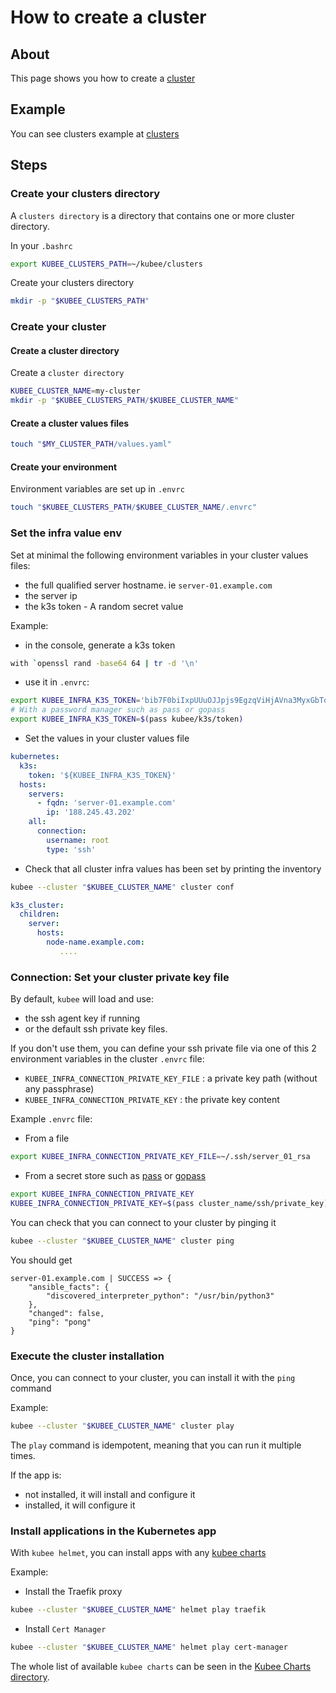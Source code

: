 # How to create a cluster

## About

This page shows you how to create a [cluster](cluster.md)

## Example

You can see clusters example at [clusters](../../resources/clusters/README.md)

## Steps

### Create your clusters directory

A `clusters directory` is a directory that contains one or more cluster directory.

In your `.bashrc`
```bash
export KUBEE_CLUSTERS_PATH=~/kubee/clusters
```
Create your clusters directory
```bash
mkdir -p "$KUBEE_CLUSTERS_PATH"
```

### Create your cluster

#### Create a cluster directory

Create a `cluster directory`
```bash
KUBEE_CLUSTER_NAME=my-cluster
mkdir -p "$KUBEE_CLUSTERS_PATH/$KUBEE_CLUSTER_NAME"
```

#### Create a cluster values files

```bash
touch "$MY_CLUSTER_PATH/values.yaml" 
```

#### Create your environment

Environment variables are set up in `.envrc`

```bash
touch "$KUBEE_CLUSTERS_PATH/$KUBEE_CLUSTER_NAME/.envrc"
```


### Set the infra value env

Set at minimal the following environment variables in your cluster values files:  
* the full qualified server hostname. ie `server-01.example.com`
* the server ip
* the k3s token - A random secret value

Example:
* in the console, generate a k3s token
```bash
with `openssl rand -base64 64 | tr -d '\n'
```
* use it in `.envrc`:
```bash
export KUBEE_INFRA_K3S_TOKEN='bib7F0biIxpUUuOJJpjs9EgzqViHjAVna3MyxGbTq++gjXf6tm7y5c7' # don't change it
# With a password manager such as pass or gopass
export KUBEE_INFRA_K3S_TOKEN=$(pass kubee/k3s/token) 
```
* Set the values in your cluster values file
```yaml
kubernetes:
  k3s:
    token: '${KUBEE_INFRA_K3S_TOKEN}'
  hosts:
    servers:
      - fqdn: 'server-01.example.com'
        ip: '188.245.43.202'
    all:
      connection:
        username: root
        type: 'ssh'
```


* Check that all cluster infra values has been set by printing the inventory
```bash
kubee --cluster "$KUBEE_CLUSTER_NAME" cluster conf
```
```yaml
k3s_cluster:
  children:
    server:
      hosts:
        node-name.example.com: 
           ....
```

### Connection: Set your cluster private key file

By default, `kubee` will load and use:
* the ssh agent key if running
* or the default ssh private key files.

If you don't use them, you can define your ssh private file via one of this 2 environment variables in the cluster `.envrc` file:
* `KUBEE_INFRA_CONNECTION_PRIVATE_KEY_FILE` : a private key path (without any passphrase)
* `KUBEE_INFRA_CONNECTION_PRIVATE_KEY` : the private key content

Example `.envrc` file:
* From a file
```bash
export KUBEE_INFRA_CONNECTION_PRIVATE_KEY_FILE=~/.ssh/server_01_rsa
```
* From a secret store such as [pass](https://www.passwordstore.org/) or [gopass](https://www.gopass.pw/)
```bash
export KUBEE_INFRA_CONNECTION_PRIVATE_KEY
KUBEE_INFRA_CONNECTION_PRIVATE_KEY=$(pass cluster_name/ssh/private_key)
```


You can check that you can connect to your cluster by pinging it
```bash
kubee --cluster "$KUBEE_CLUSTER_NAME" cluster ping
```
You should get
```
server-01.example.com | SUCCESS => {
    "ansible_facts": {
        "discovered_interpreter_python": "/usr/bin/python3"
    },
    "changed": false,
    "ping": "pong"
}
```

### Execute the cluster installation

Once, you can connect to your cluster, you can install it with the `ping` command

Example:
```bash
kubee --cluster "$KUBEE_CLUSTER_NAME" cluster play
```

The `play` command is idempotent, meaning that you can run it multiple times. 

If the app is:
* not installed, it will install and configure it 
* installed, it will configure it


### Install applications in the Kubernetes app


With `kubee helmet`, you can install apps with any [kubee charts](kubee-helmet-chart.md)

Example:
* Install the Traefik proxy
```bash
kubee --cluster "$KUBEE_CLUSTER_NAME" helmet play traefik
```
* Install `Cert Manager`
```bash
kubee --cluster "$KUBEE_CLUSTER_NAME" helmet play cert-manager
```

The whole list of available `kubee charts` can be seen in the [Kubee Charts directory](../../resources/charts/stable/README.md).

